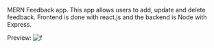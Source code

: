  MERN Feedback app.
This app allows users to add, update and delete feedback. 
Frontend is done with react.js and the backend is Node with Express.

Preview:
![f](https://github.com/whatthefoobar/feedback-app/assets/69626975/c07aa6b5-dbf3-4d90-bd61-934a236ce28b)

